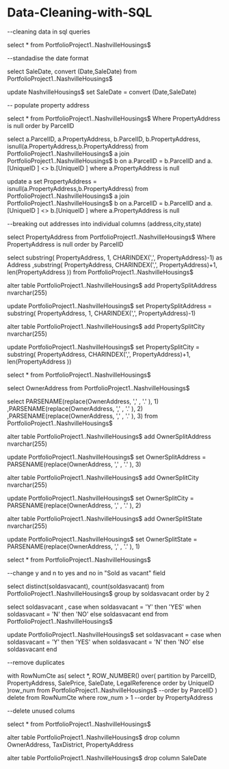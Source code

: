 # Data-Cleaning-with-SQL

--cleaning data in sql queries

select *
from PortfolioProject1..NashvilleHousings$
	
--standadise the date format 

select SaleDate, convert (Date,SaleDate)
from PortfolioProject1..NashvilleHousings$

update NashvilleHousings$
set SaleDate = convert (Date,SaleDate)

-- populate property address 

select *
from PortfolioProject1..NashvilleHousings$
Where PropertyAddress is null 
order by ParcelID

select a.ParcelID, a.PropertyAddress, b.ParcelID, b.PropertyAddress,
isnull(a.PropertyAddress,b.PropertyAddress)
from PortfolioProject1..NashvilleHousings$ a
join PortfolioProject1..NashvilleHousings$ b
 on a.ParcelID = b.ParcelID
 and a.[UniqueID ] <> b.[UniqueID ]
 where a.PropertyAddress is null 

 update a 
 set PropertyAddress = isnull(a.PropertyAddress,b.PropertyAddress)
 from PortfolioProject1..NashvilleHousings$ a
join PortfolioProject1..NashvilleHousings$ b
 on a.ParcelID = b.ParcelID
 and a.[UniqueID ] <> b.[UniqueID ]
 where a.PropertyAddress is null 

 --breaking out addresses into individual columns (address,city,state)

 select PropertyAddress
from PortfolioProject1..NashvilleHousings$
Where PropertyAddress is null 
order by ParcelID

select
substring( PropertyAddress, 1, CHARINDEX(',', PropertyAddress)-1) as Address 
,substring( PropertyAddress, CHARINDEX(',', PropertyAddress)+1, len(PropertyAddress ))
from PortfolioProject1..NashvilleHousings$

alter table PortfolioProject1..NashvilleHousings$
add PropertySplitAddress nvarchar(255)

update PortfolioProject1..NashvilleHousings$
set PropertySplitAddress = substring( PropertyAddress, 1, CHARINDEX(',', PropertyAddress)-1)

alter table PortfolioProject1..NashvilleHousings$
add PropertySplitCity nvarchar(255)

update PortfolioProject1..NashvilleHousings$
set PropertySplitCity = substring( PropertyAddress, CHARINDEX(',', PropertyAddress)+1, len(PropertyAddress ))

select *
from PortfolioProject1..NashvilleHousings$

select OwnerAddress
from PortfolioProject1..NashvilleHousings$


select 
PARSENAME(replace(OwnerAddress, ',' , '.' ), 1)
,PARSENAME(replace(OwnerAddress, ',' , '.' ), 2)
,PARSENAME(replace(OwnerAddress, ',' , '.' ), 3)
from PortfolioProject1..NashvilleHousings$

alter table PortfolioProject1..NashvilleHousings$
add OwnerSplitAddress nvarchar(255)

update PortfolioProject1..NashvilleHousings$
set OwnerSplitAddress = PARSENAME(replace(OwnerAddress, ',' , '.' ), 3)

alter table PortfolioProject1..NashvilleHousings$
add OwnerSplitCity nvarchar(255)

update PortfolioProject1..NashvilleHousings$
set OwnerSplitCity = PARSENAME(replace(OwnerAddress, ',' , '.' ), 2)

alter table PortfolioProject1..NashvilleHousings$
add OwnerSplitState nvarchar(255)

update PortfolioProject1..NashvilleHousings$
set OwnerSplitState = PARSENAME(replace(OwnerAddress, ',' , '.' ), 1)

select *
from PortfolioProject1..NashvilleHousings$

--change y and n to yes and no in "Sold as vacant" field

select distinct(soldasvacant), count(soldasvacant) 
from PortfolioProject1..NashvilleHousings$
group by soldasvacant
order by 2

select soldasvacant
, case when soldasvacant = 'Y' then 'YES'
       when soldasvacant = 'N' then 'NO'
	   else soldasvacant
	   end
 from PortfolioProject1..NashvilleHousings$

 update PortfolioProject1..NashvilleHousings$
set soldasvacant = case when soldasvacant = 'Y' then 'YES'
       when soldasvacant = 'N' then 'NO'
	   else soldasvacant
	   end

--remove duplicates


with RowNumCte as(
select *,
ROW_NUMBER() over(
partition by ParcelID,
             PropertyAddress,
			 SalePrice,
			 SaleDate,
			 LegalReference
			 order by 
			 UniqueID
			 )row_num
from PortfolioProject1..NashvilleHousings$
--order by ParcelID
)
delete
from RowNumCte
where row_num > 1
--order by PropertyAddress

--delete unused colums 

select *
from PortfolioProject1..NashvilleHousings$

alter table PortfolioProject1..NashvilleHousings$
drop column OwnerAddress, TaxDistrict, PropertyAddress

alter table PortfolioProject1..NashvilleHousings$
drop column SaleDate
 
